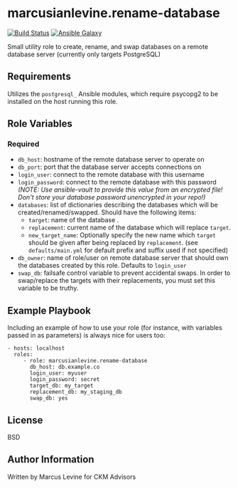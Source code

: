 marcusianlevine.rename-database
=========

[![Build Status](https://travis-ci.org/marcusianlevine/ansible-role-rename-database.svg?branch=perms)](https://travis-ci.org/marcusianlevine/ansible-role-rename-database)
[![Ansible Galaxy](https://img.shields.io/badge/galaxy-marcusianlevine.rename--database-660198.svg?style=flat)](https://galaxy.ansible.com/marcusianlevine/rename-database)

Small utility role to create, rename, and swap databases on a remote database server (currently only targets PostgreSQL)

Requirements
------------

Utilizes the `postgresql_` Ansible modules, which require psycopg2 to be installed on the host running this role.

Role Variables
--------------

### Required
- `db_host`: hostname of the remote database server to operate on
- `db_port`: port that the database server accepts connections on
- `login_user`: connect to the remote database with this username
- `login_password`: connect to the remote database with this password _(NOTE: Use ansible-vault to provide this value from an encrypted file! Don't store your database password unencrypted in your repo!)_
- `databases`: list of dictionaries describing the databases which will be created/renamed/swapped. Should have the following items:
  - `target`: name of the database .
  - `replacement`: current name of the database which will replace `target`.
  - `new_target_name`: Optionally specify the new name which `target` should be given after being replaced by `replacement`. (see `defaults/main.yml` for default prefix and suffix used if not specified)
- `db_owner`: name of role/user on remote database server that should own the databases created by this role. Defaults to `login_user`
- `swap_db`: failsafe control variable to prevent accidental swaps. In order to swap/replace the targets with their replacements, you must set this variable to be truthy.

Example Playbook
----------------

Including an example of how to use your role (for instance, with variables passed in as parameters) is always nice for users too:

    - hosts: localhost 
      roles:
         - role: marcusianlevine.rename-database
           db_host: db.example.co
           login_user: myuser
           login_password: secret
           target_db: my_target
           replacement_db: my_staging_db
           swap_db: yes

License
-------

BSD

Author Information
------------------

Written by Marcus Levine for CKM Advisors
